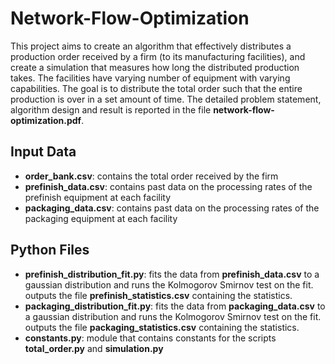 # Network-Flow-Optimization

This project aims to create an algorithm that effectively distributes a production order received by a firm (to its manufacturing facilities), and create a simulation that measures how long the distributed production takes. The facilities have varying number of equipment with varying capabilities. The goal is to distribute the total order such that the entire production is over in a set amount of time. The detailed problem statement, algorithm design and result is reported in the file **network-flow-optimization.pdf**.

## Input Data
- **order_bank.csv**: contains the total order received by the firm
- **prefinish_data.csv**: contains past data on the processing rates of the prefinish equipment at each facility
- **packaging_data.csv**: contains past data on the processing rates of the packaging equipment at each facility

## Python Files
- **prefinish_distribution_fit.py**: fits the data from **prefinish_data.csv** to a gaussian distribution and runs the Kolmogorov Smirnov test on the fit. outputs the file **prefinish_statistics.csv** containing the statistics.
- **packaging_distribution_fit.py**: fits the data from **packaging_data.csv** to a gaussian distribution and runs the Kolmogorov Smirnov test on the fit. outputs the file **packaging_statistics.csv** containing the statistics.
- **constants.py**: module that contains constants for the scripts **total_order.py** and **simulation.py**
